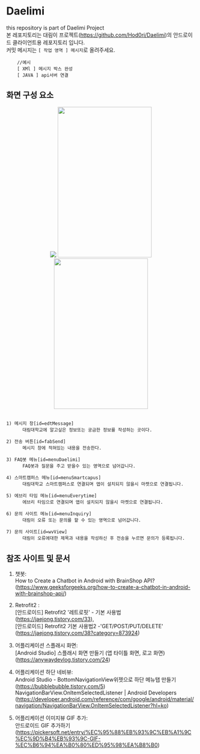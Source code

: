 # Daelimi

this repository is part of Daelimi Project  
본 레포지토리는 대림이 프로젝트(<https://github.com/Hod0ri/Daelimi>)의 안드로이드 클라이언트용 레포지토리 입니다.  
커밋 메시지는 `[ 작업 영역 ] 메시지`로 올려주세요.

```Daelimi
    //예시
    [ XMl ] 메시지 박스 완성
    [ JAVA ] api서버 연결
```

## 화면 구성 요소

<p align="center">
  <img src="https://user-images.githubusercontent.com/89181586/157015720-6c1bd3e7-ec93-4ba8-8984-5e1cc7c623ee.png">
  <img width="250" height="400" src="https://user-images.githubusercontent.com/89181586/157021189-4520cbce-ae6e-4b4f-8baf-9804db4546c6.png">
  <img width="250" height="400" src="https://user-images.githubusercontent.com/89181586/157242851-de607c26-d078-4cde-963c-77507c3c5c12.png">

</p>

##

```text
1) 메시지 창[id=edtMessage]
      대림대학교에 알고싶은 정보또는 궁금한 정보를 작성하는 곳이다.

2) 전송 버튼[id=fabSend]
      메시지 창에 적혀있는 내용을 전송한다.

3) FAQ봇 메뉴[id=menuDaelimi]
      FAQ봇과 질문을 주고 받을수 있는 영역으로 넘어갑니다.

4) 스마트캠퍼스 메뉴[id=menuSmartcapus]
      대림대학교 스마트캠퍼스로 연결되며 앱이 설치되지 않을시 마켓으로 연결됩니다.

5) 에브리 타임 메뉴[id=menuEverytime]
      에브리 타임으로 연결되며 앱이 설치되지 않을시 마켓으로 연결됩니다.

6) 문의 사이트 메뉴[id=menuInquiry]
      대림이 오류 또는 문의를 할 수 있는 영역으로 넘어갑니다.

7) 문의 사이트[id=wvView]
      대림이 오류에대한 제목과 내용을 작성하신 후 전송을 누르면 문의가 등록됩니다. 
```

## 참조 사이트 및 문서

1. 챗봇:  
   How to Create a Chatbot in Android with BrainShop API? (<https://www.geeksforgeeks.org/how-to-create-a-chatbot-in-android-with-brainshop-api/>)  

2. Retrofit2 :  
   [안드로이드] Retrofit2 '레트로핏' - 기본 사용법 (<https://jaejong.tistory.com/33>),  
   [안드로이드] Retrofit2 기본 사용법2 -'GET/POST/PUT/DELETE' (<https://jaejong.tistory.com/38?category=873924>)

3. 어플리케이션 스플래시 화면:  
   [Android Studio] 스플래시 화면 만들기 (앱 타이틀 화면, 로고 화면) (<https://anywaydevlog.tistory.com/24>)

4. 어플리케이션 하단 네비뷰:  
   Android Studio - BottomNavigationView위젯으로 하단 메뉴탭 만들기 (<https://bubblebubble.tistory.com/5>)
   NavigationBarView.OnItemSelectedListener | Android Developers (<https://developer.android.com/reference/com/google/android/material/navigation/NavigationBarView.OnItemSelectedListener?hl=ko>)

5. 어플리케이션 이미지뷰 GIF 추가:  
   안드로이드 GIF 추가하기 (<https://pickersoft.net/entry/%EC%95%88%EB%93%9C%EB%A1%9C%EC%9D%B4%EB%93%9C-GIF-%EC%B6%94%EA%B0%80%ED%95%98%EA%B8%B0>)